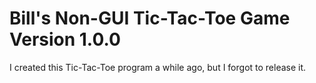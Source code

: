 # Bill's Non-GUI Tic-Tac-Toe Game Version 1.0.0
I created this Tic-Tac-Toe program a while ago, but I forgot to release it. 

